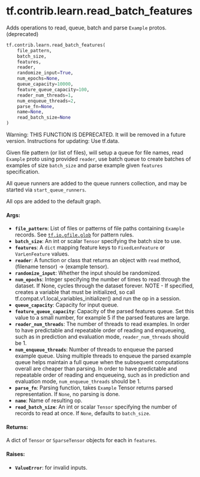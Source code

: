 <div itemscope itemtype="http://developers.google.com/ReferenceObject">
<meta itemprop="name" content="tf.contrib.learn.read_batch_features" />
<meta itemprop="path" content="Stable" />
</div>

# tf.contrib.learn.read_batch_features

Adds operations to read, queue, batch and parse `Example` protos. (deprecated)

``` python
tf.contrib.learn.read_batch_features(
    file_pattern,
    batch_size,
    features,
    reader,
    randomize_input=True,
    num_epochs=None,
    queue_capacity=10000,
    feature_queue_capacity=100,
    reader_num_threads=1,
    num_enqueue_threads=2,
    parse_fn=None,
    name=None,
    read_batch_size=None
)
```

<!-- Placeholder for "Used in" -->

Warning: THIS FUNCTION IS DEPRECATED. It will be removed in a future version.
Instructions for updating:
Use tf.data.

Given file pattern (or list of files), will setup a queue for file names,
read `Example` proto using provided `reader`, use batch queue to create
batches of examples of size `batch_size` and parse example given `features`
specification.

All queue runners are added to the queue runners collection, and may be
started via `start_queue_runners`.

All ops are added to the default graph.

#### Args:


* <b>`file_pattern`</b>: List of files or patterns of file paths containing
    `Example` records. See <a href="../../../tf/io/gfile/glob.md"><code>tf.io.gfile.glob</code></a> for pattern rules.
* <b>`batch_size`</b>: An int or scalar `Tensor` specifying the batch size to use.
* <b>`features`</b>: A `dict` mapping feature keys to `FixedLenFeature` or
  `VarLenFeature` values.
* <b>`reader`</b>: A function or class that returns an object with
  `read` method, (filename tensor) -> (example tensor).
* <b>`randomize_input`</b>: Whether the input should be randomized.
* <b>`num_epochs`</b>: Integer specifying the number of times to read through the
  dataset. If None, cycles through the dataset forever. NOTE - If specified,
  creates a variable that must be initialized, so call
  tf.compat.v1.local_variables_initializer() and run the op in a session.
* <b>`queue_capacity`</b>: Capacity for input queue.
* <b>`feature_queue_capacity`</b>: Capacity of the parsed features queue. Set this
  value to a small number, for example 5 if the parsed features are large.
* <b>`reader_num_threads`</b>: The number of threads to read examples. In order to have
  predictable and repeatable order of reading and enqueueing, such as in
  prediction and evaluation mode, `reader_num_threads` should be 1.
* <b>`num_enqueue_threads`</b>: Number of threads to enqueue the parsed example queue.
  Using multiple threads to enqueue the parsed example queue helps maintain
  a full queue when the subsequent computations overall are cheaper than
  parsing. In order to have predictable and repeatable order of reading and
  enqueueing, such as in prediction and evaluation mode,
  `num_enqueue_threads` should be 1.
* <b>`parse_fn`</b>: Parsing function, takes `Example` Tensor returns parsed
  representation. If `None`, no parsing is done.
* <b>`name`</b>: Name of resulting op.
* <b>`read_batch_size`</b>: An int or scalar `Tensor` specifying the number of
  records to read at once. If `None`, defaults to `batch_size`.


#### Returns:

A dict of `Tensor` or `SparseTensor` objects for each in `features`.



#### Raises:


* <b>`ValueError`</b>: for invalid inputs.